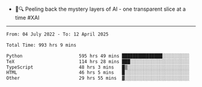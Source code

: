 - 🧅🔍 Peeling back the mystery layers of AI - one transparent slice at a time #XAI

---

<!--START_SECTION:waka-->

```txt
From: 04 July 2022 - To: 12 April 2025

Total Time: 993 hrs 9 mins

Python                     595 hrs 49 mins ███████████████░░░░░░░░░░   59.99 %
TeX                        114 hrs 28 mins ███░░░░░░░░░░░░░░░░░░░░░░   11.53 %
TypeScript                 48 hrs 3 mins   █▒░░░░░░░░░░░░░░░░░░░░░░░   04.84 %
HTML                       46 hrs 5 mins   █░░░░░░░░░░░░░░░░░░░░░░░░   04.64 %
Other                      29 hrs 55 mins  ▓░░░░░░░░░░░░░░░░░░░░░░░░   03.01 %
```

<!--END_SECTION:waka-->

